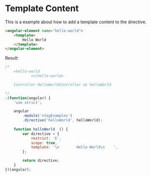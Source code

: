 Template Content
================

This is a example about how to add a template content to the directive.



```html
<angular-element name="hello-world">
    <template>
        Hello World
    </template>
</angular-element>
```

Result:

```javascript
/*
	<hello-world
			></hello-world>

	Controller HelloWorldController as helloWorld

*/
;(function(angular) {
	'use strict';

	angular
		.module('ntagExamples')
		.directive('helloWorld', helloWorld);
	
	function helloWorld  () {
		var directive = {
			restrict: 'E',
			scope: true,
			template: '\n        Hello World\n    ',
		};

		return directive;
	}
})(angular);
```
